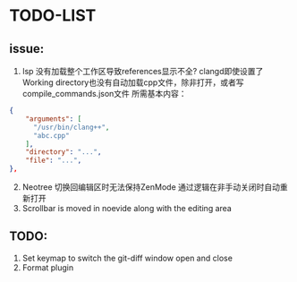 # TODO-LIST
## issue:
1. lsp 没有加载整个工作区导致references显示不全?
  clangd即使设置了Working directory也没有自动加载cpp文件，除非打开，或者写compile_commands.json文件
  所需基本内容：
```json
{
    "arguments": [
      "/usr/bin/clang++",
      "abc.cpp"
    ],
    "directory": "...",
    "file": "...",
},
```
2. Neotree 切换回编辑区时无法保持ZenMode
  通过逻辑在非手动关闭时自动重新打开
3. Scrollbar is moved in noevide along with the editing area

## TODO:
1. Set keymap to switch the git-diff window open and close
2. Format plugin
